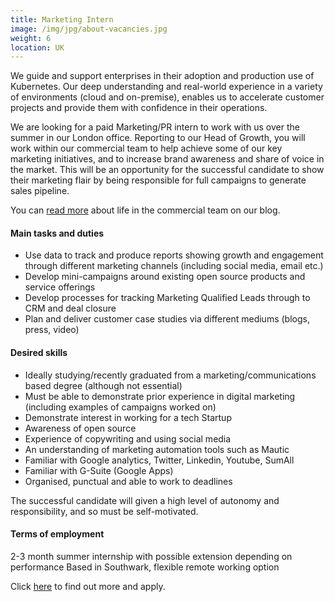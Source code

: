 ```yaml
---
title: Marketing Intern
image: /img/jpg/about-vacancies.jpg
weight: 6
location: UK
---
```


We guide and support enterprises in their adoption and production use of Kubernetes. Our deep understanding and real-world experience in a variety of environments (cloud and on-premise), enables us to accelerate customer projects and provide them with confidence in their operations.

We are looking for a paid Marketing/PR intern to work with us over the summer in our London office. Reporting to our Head of Growth, you will work within our commercial team to help achieve some of our key marketing initiatives, and to increase brand awareness and share of voice in the market. This will be an opportunity for the successful candidate to show their marketing flair by being responsible for full campaigns to generate sales pipeline.

You can [read more](https://blog.jetstack.io/blog/commercial-day-in-life/) about life in the commercial team on our blog. 

#### Main tasks and duties

* Use data to track and produce reports showing growth and engagement through different marketing channels (including social media, email etc.)
* Develop mini-campaigns around existing open source products and service offerings
* Develop processes for tracking Marketing Qualified Leads through to CRM and deal closure
* Plan and deliver customer case studies via different mediums (blogs, press, video)


#### Desired skills

* Ideally studying/recently graduated from a marketing/communications based degree (although not essential)
* Must be able to demonstrate prior experience in digital marketing (including examples of campaigns worked on)
* Demonstrate interest in working for a tech Startup
* Awareness of open source
* Experience of copywriting and using social media
* An understanding of marketing automation tools such as Mautic
* Familiar with Google analytics, Twitter, Linkedin, Youtube, SumAll
* Familiar with G-Suite (Google Apps)
* Organised, punctual and able to work to deadlines

The successful candidate will given a high level of autonomy and responsibility, and so must be self-motivated.


#### Terms of employment

2-3 month summer internship with possible extension depending on performance
Based in Southwark, flexible remote working option



Click <a href="https://workinstartups.com/job-board/job/69639/marketing-intern-with-cloud-computing-startup-at-jetstack/">here</a> to find out more and apply.